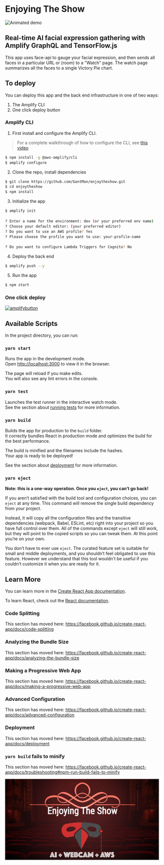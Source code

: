 # Enjoying The Show

![Animated demo](_art/ets.gif)

## Real-time AI facial expression gathering with Amplify GraphQL and TensorFlow.js

This app uses face-api to gauge your facial expression, and then sends all faces in a particular URL or (room) to a "Watch" page. The watch page summarizes all the faces to a single Victory Pie chart.

## To deploy

You can deploy this app and the back end infrastructure in one of two ways:

1. The Amplify CLI
2. One click deploy button

### Amplify CLI

1. First install and configure the Amplify CLI.

> For a complete walkthrough of how to configure the CLI, see [this video](https://www.youtube.com/watch?v=fWbM5DLh25U)

```sh
$ npm install -g @aws-amplify/cli
$ amplify configure
```

2. Clone the repo, install dependencies

```sh
$ git clone https://github.com/GantMan/enjoytheshow.git
$ cd enjoytheshow
$ npm install
```

3. Initialize the app

```sh
$ amplify init

? Enter a name for the environment: dev (or your preferred env name)
? Choose your default editor: (your preferred editor)
? Do you want to use an AWS profile? Yes
? Please choose the profile you want to use: your-profile-name

? Do you want to configure Lambda Triggers for Cognito? No
```

4. Deploy the back end

```sh
$ amplify push --y
```

5. Run the app

```sh
$ npm start
```

### One click deploy

[![amplifybutton](https://oneclick.amplifyapp.com/button.svg)](https://console.aws.amazon.com/amplify/home#/deploy?repo=https://github.com/GantMan/enjoytheshow)

## Available Scripts

In the project directory, you can run:

### `yarn start`

Runs the app in the development mode.<br />
Open [http://localhost:3000](http://localhost:3000) to view it in the browser.

The page will reload if you make edits.<br />
You will also see any lint errors in the console.

### `yarn test`

Launches the test runner in the interactive watch mode.<br />
See the section about [running tests](https://facebook.github.io/create-react-app/docs/running-tests) for more information.

### `yarn build`

Builds the app for production to the `build` folder.<br />
It correctly bundles React in production mode and optimizes the build for the best performance.

The build is minified and the filenames include the hashes.<br />
Your app is ready to be deployed!

See the section about [deployment](https://facebook.github.io/create-react-app/docs/deployment) for more information.

### `yarn eject`

**Note: this is a one-way operation. Once you `eject`, you can’t go back!**

If you aren’t satisfied with the build tool and configuration choices, you can `eject` at any time. This command will remove the single build dependency from your project.

Instead, it will copy all the configuration files and the transitive dependencies (webpack, Babel, ESLint, etc) right into your project so you have full control over them. All of the commands except `eject` will still work, but they will point to the copied scripts so you can tweak them. At this point you’re on your own.

You don’t have to ever use `eject`. The curated feature set is suitable for small and middle deployments, and you shouldn’t feel obligated to use this feature. However we understand that this tool wouldn’t be useful if you couldn’t customize it when you are ready for it.

## Learn More

You can learn more in the [Create React App documentation](https://facebook.github.io/create-react-app/docs/getting-started).

To learn React, check out the [React documentation](https://reactjs.org/).

### Code Splitting

This section has moved here: https://facebook.github.io/create-react-app/docs/code-splitting

### Analyzing the Bundle Size

This section has moved here: https://facebook.github.io/create-react-app/docs/analyzing-the-bundle-size

### Making a Progressive Web App

This section has moved here: https://facebook.github.io/create-react-app/docs/making-a-progressive-web-app

### Advanced Configuration

This section has moved here: https://facebook.github.io/create-react-app/docs/advanced-configuration

### Deployment

This section has moved here: https://facebook.github.io/create-react-app/docs/deployment

### `yarn build` fails to minify

This section has moved here: https://facebook.github.io/create-react-app/docs/troubleshooting#npm-run-build-fails-to-minify

![share card](public/twittercard.jpg)
